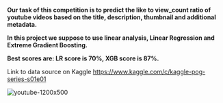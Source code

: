 **Our task of this competition is to predict the like to view_count ratio of youtube videos based on the title, description, thumbnail and additional metadata.**

**In this project we suppose to use linear analysis, Linear Regression and Extreme Gradient Boosting.** 

**Best scores are: LR score is 70%, XGB score is 87%.**

Link to data source on Kaggle https://www.kaggle.com/c/kaggle-pog-series-s01e01

![youtube-1200x500](https://user-images.githubusercontent.com/73969654/155045511-d72a9f37-fc16-4e8a-85ef-d7e36233f6ab.jpg)
